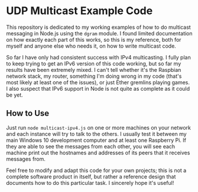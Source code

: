 # UDP Multicast Example Code

This repository is dedicated to my working examples of how to do multicast messaging in Node.js using the `dgram` module. I found limited documentation on how exactly each part of this works, so this is my reference, both for myself and anyone else who needs it, on how to write multicast code.

So far I have only had consistent success with IPv4 multicasting. I fully plan to keep trying to get an IPv6 version of this code working, but so far my results have been extremely mixed. I can't tell whether it's the Raspbian network stack, my router, something I'm doing wrong in my code (that's most likely at least one of the issues), or just Ether gremlins playing games. I also suspect that IPv6 support in Node is not quite as complete as it could be yet.

## How to Use

Just run `node multicast-ipv4.js` on one or more machines on your network and each instance will try to talk to the others. I usually test it between my main Windows 10 development computer and at least one Raspberry Pi. If they are able to see the messages from each other, you will see each machine print out the hostnames and addresses of its peers that it receives messages from.

Feel free to modify and adapt this code for your own projects; this is not a complete software product in itself, but rather a reference design that documents how to do this particular task. I sincerely hope it's useful!
